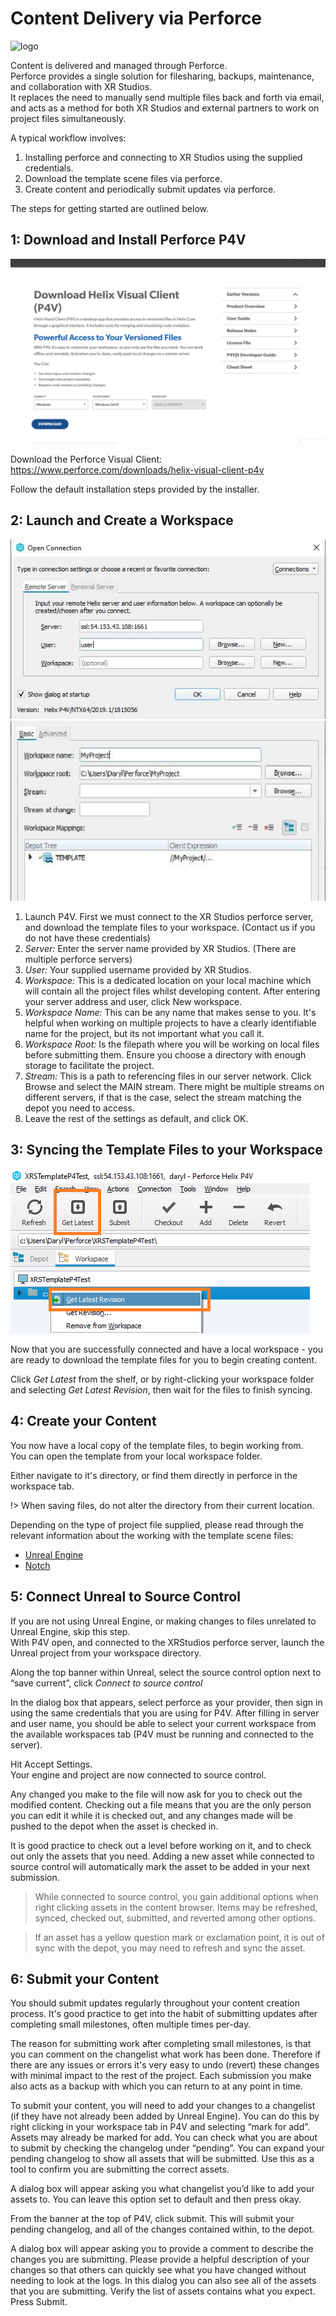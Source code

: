 # Content Delivery via Perforce
![logo](https://lh6.googleusercontent.com/qxB_FUP-lGDqAr_M8Rt-woGQ1eelVnJ8hCX2g3J0K_gInSppBVAoMr8EemcBpf5adRgtuDzi8nKo_2bxO3gjbjvYjE7jE8cz40FCIYoh23vRUD__=w1280)

Content is delivered and managed through Perforce.  
Perforce provides a single solution for filesharing, backups, maintenance, and collaboration with XR Studios.  
It replaces the need to manually send multiple files back and forth via email, and acts as a method for both XR Studios and external partners to work on project files simultaneously.

A typical workflow involves:
1. Installing perforce and connecting to XR Studios using the supplied credentials.
2. Download the template scene files via perforce.
3. Create content and periodically submit updates via perforce.

The steps for getting started are outlined below.

## 1: Download and Install Perforce P4V
[![Foo](../../img/p4v/step1.png)]()

Download the Perforce Visual Client: https://www.perforce.com/downloads/helix-visual-client-p4v

Follow the default installation steps provided by the installer.

## 2: Launch and Create a Workspace
[![Foo](../../img/p4v/step2_1.jpg)]()
[![Foo](../../img/p4v/step2_2.jpg)]()

1. Launch P4V. First we must connect to the XR Studios perforce server, and download the template files to your workspace. (Contact us if you do not have these credentials)
2. *Server:* Enter the server name provided by XR Studios. (There are multiple perforce servers)
3. *User:* Your supplied username provided by XR Studios.
4. *Workspace:* This is a dedicated location on your local machine which will contain all the project files whilst developing content. After entering your server address and user, click New workspace.
5. *Workspace Name:* This can be any name that makes sense to you. It's helpful when working on multiple projects to have a clearly identifiable name for the project, but its not important what you call it.
6. *Workspace Root:* Is the filepath where you will be working on local files before submitting them. Ensure you choose a directory with enough storage to facilitate the project.
7. *Stream:* This is a path to referencing files in our server network. Click Browse and select the MAIN stream. There might be multiple streams on different servers, if that is the case, select the stream 	matching the depot you need to access.
8. Leave the rest of the settings as default, and click OK.

## 3: Syncing the Template Files to your Workspace
[![Foo](../../img/p4v/step3.png)]()

Now that you are successfully connected and have a local workspace - you are ready to download the template files for you to begin creating content. 

Click *Get Latest* from the shelf, or by right-clicking your workspace folder and selecting *Get Latest Revision*, then wait for the files to finish syncing.

## 4: Create your Content


You now have a local copy of the template files, to begin working from.  
You can open the template from your local workspace folder.

Either navigate to it's directory, or find them directly in perforce in the workspace tab.  

!> When saving files, do not alter the directory from their current location.

Depending on the type of project file supplied, please read through the relevant information about the working with the template scene files:
- [Unreal Engine](docs/content/unreal.md)
- [Notch](docs/content/notch)

## 5: Connect Unreal to Source Control

If you are not using Unreal Engine, or making changes to files unrelated to Unreal Engine, skip this step.  
With P4V open, and connected to the XRStudios perforce server, launch the Unreal project from your workspace directory.

Along the top banner within Unreal, select the source control option next to “save current”, click *Connect to source control*

In the dialog box that appears, select perforce as your provider, then sign in using the same credentials that you are using for P4V. After filling in server and user name, you should be able to select your current workspace from the available workspaces tab (P4V must be running and connected to the server).

Hit Accept Settings.  
Your engine and project are now connected to source control.

Any changed you make to the file will now ask for you to check out the modified content. Checking out a file means that you are the only person you can edit it while it is checked out, and any changes made will be pushed to the depot when the asset is checked in.

It is good practice to check out a level before working on it, and to check out only the assets that you need.
Adding a new asset while connected to source control will automatically mark the asset to be added in your next submission.

> While connected to source control, you gain additional options when right clicking assets in the content browser. Items may be refreshed, synced, checked out,  submitted, and reverted among other options.

> If an asset has a yellow question mark or exclamation point, it is out of sync with the depot, you may need to refresh and sync the asset.

## 6: Submit your Content
You should submit updates regularly throughout your content creation process. It's good practice to get into the habit of submitting updates after completing small milestones, often multiple times per-day.

The reason for submitting work after completing small milestones, is that you can comment on the changelist what work has been done. Therefore if there are any issues or errors it's very easy to undo (revert) these changes with minimal impact to the rest of the project. Each submission you make also acts as a backup with which you can return to at any point in time.

To submit your content, you will need to add your changes to a changelist (if they have not already been added by Unreal Engine). You can do this by right clicking in your workspace tab in P4V and selecting “mark for add”. Assets may already be marked for add. You can check what you are about to submit by checking the changelog under “pending”. You can expand your pending changelog to show all assets that will be submitted. Use this as a tool to confirm you are submitting the correct assets.

A dialog box will appear asking you what changelist you’d like to add your assets to. You can leave this option set to default and then press okay.

From the banner at the top of P4V, click submit. This will submit your pending changelog, and all of the changes contained within, to the depot.

A dialog box will appear asking you to provide a comment to describe the changes you are submitting. Please provide a helpful description of your changes so that others can quickly see what you have changed without needing to look at the logs. In this dialog you can also see all of the assets that you are submitting. Verify the list of assets contains what you expect.  
Press Submit.